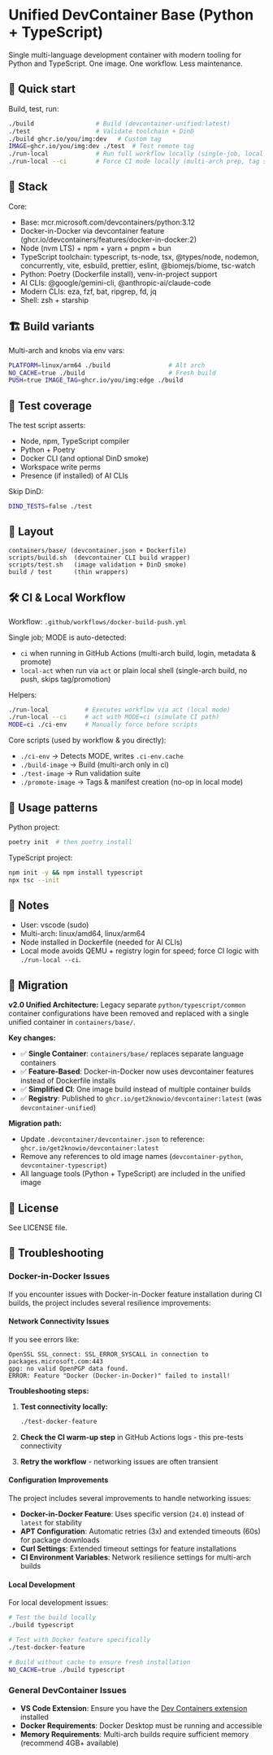 # Unified DevContainer Base (Python + TypeScript)

Single multi-language development container with modern tooling for Python and TypeScript. One image. One workflow. Less maintenance.

## 🚀 Quick start
Build, test, run:
```bash
./build                 # Build (devcontainer-unified:latest)
./test                  # Validate toolchain + DinD
./build ghcr.io/you/img:dev   # Custom tag
IMAGE=ghcr.io/you/img:dev ./test  # Test remote tag
./run-local             # Run full workflow locally (single-job, local mode)
./run-local --ci        # Force CI mode locally (multi-arch prep, tag steps)
```

## 🔧 Stack
Core:
- Base: mcr.microsoft.com/devcontainers/python:3.12
- Docker-in-Docker via devcontainer feature (ghcr.io/devcontainers/features/docker-in-docker:2)
- Node (nvm LTS) + npm + yarn + pnpm + bun
- TypeScript toolchain: typescript, ts-node, tsx, @types/node, nodemon, concurrently, vite, esbuild, prettier, eslint, @biomejs/biome, tsc-watch
- Python: Poetry (Dockerfile install), venv-in-project support
- AI CLIs: @google/gemini-cli, @anthropic-ai/claude-code
- Modern CLIs: eza, fzf, bat, ripgrep, fd, jq
- Shell: zsh + starship

## 🏗️ Build variants
Multi-arch and knobs via env vars:
```bash
PLATFORM=linux/arm64 ./build                # Alt arch
NO_CACHE=true ./build                       # Fresh build
PUSH=true IMAGE_TAG=ghcr.io/you/img:edge ./build
```

## 🧪 Test coverage
The test script asserts:
- Node, npm, TypeScript compiler
- Python + Poetry
- Docker CLI (and optional DinD smoke)
- Workspace write perms
- Presence (if installed) of AI CLIs

Skip DinD:
```bash
DIND_TESTS=false ./test
```

## 📁 Layout
```
containers/base/ (devcontainer.json + Dockerfile)
scripts/build.sh  (devcontainer CLI build wrapper)
scripts/test.sh   (image validation + DinD smoke)
build / test      (thin wrappers)
```

## 🛠️ CI & Local Workflow
Workflow: `.github/workflows/docker-build-push.yml`

Single job; MODE is auto-detected:
- `ci` when running in GitHub Actions (multi-arch build, login, metadata & promote)
- `local-act` when run via `act` or plain local shell (single-arch build, no push, skips tag/promotion)

Helpers:
```bash
./run-local          # Executes workflow via act (local mode)
./run-local --ci     # act with MODE=ci (simulate CI path)
MODE=ci ./ci-env     # Manually force before scripts
```

Core scripts (used by workflow & you directly):
- `./ci-env` -> Detects MODE, writes `.ci-env.cache`
- `./build-image` -> Build (multi-arch only in ci)
- `./test-image` -> Run validation suite
- `./promote-image` -> Tags & manifest creation (no-op in local mode)

## 🧰 Usage patterns
Python project:
```bash
poetry init  # then poetry install
```
TypeScript project:
```bash
npm init -y && npm install typescript
npx tsc --init
```

## 🔐 Notes
- User: vscode (sudo)
- Multi-arch: linux/amd64, linux/arm64
- Node installed in Dockerfile (needed for AI CLIs)
- Local mode avoids QEMU + registry login for speed; force CI logic with `./run-local --ci`.

## 🧹 Migration

**v2.0 Unified Architecture:** Legacy separate `python/typescript/common` container configurations have been removed and replaced with a single unified container in `containers/base/`.

**Key changes:**
- ✅ **Single Container**: `containers/base/` replaces separate language containers
- ✅ **Feature-Based**: Docker-in-Docker now uses devcontainer features instead of Dockerfile installs
- ✅ **Simplified CI**: One image build instead of multiple container builds
- ✅ **Registry**: Published to `ghcr.io/get2knowio/devcontainer:latest` (was `devcontainer-unified`)

**Migration path:**
- Update `.devcontainer/devcontainer.json` to reference: `ghcr.io/get2knowio/devcontainer:latest`
- Remove any references to old image names (`devcontainer-python`, `devcontainer-typescript`)
- All language tools (Python + TypeScript) are included in the unified image

## 📄 License
See LICENSE file.
 
## 🔧 Troubleshooting

### Docker-in-Docker Issues

If you encounter issues with Docker-in-Docker feature installation during CI builds, the project includes several resilience improvements:

#### Network Connectivity Issues
If you see errors like:
```
OpenSSL SSL_connect: SSL_ERROR_SYSCALL in connection to packages.microsoft.com:443
gpg: no valid OpenPGP data found.
ERROR: Feature "Docker (Docker-in-Docker)" failed to install!
```

**Troubleshooting steps:**

1. **Test connectivity locally:**
   ```bash
   ./test-docker-feature
   ```

2. **Check the CI warm-up step** in GitHub Actions logs - this pre-tests connectivity

3. **Retry the workflow** - networking issues are often transient

#### Configuration Improvements

The project includes several improvements to handle networking issues:

- **Docker-in-Docker Feature**: Uses specific version (`24.0`) instead of `latest` for stability
- **APT Configuration**: Automatic retries (3x) and extended timeouts (60s) for package downloads
- **Curl Settings**: Extended timeout settings for feature installations
- **CI Environment Variables**: Network resilience settings for multi-arch builds

#### Local Development

For local development issues:

```bash
# Test the build locally
./build typescript

# Test with Docker feature specifically
./test-docker-feature

# Build without cache to ensure fresh installation
NO_CACHE=true ./build typescript
```

### General DevContainer Issues

- **VS Code Extension**: Ensure you have the [Dev Containers extension](https://marketplace.visualstudio.com/items?itemName=ms-vscode-remote.remote-containers) installed
- **Docker Requirements**: Docker Desktop must be running and accessible
- **Memory Requirements**: Multi-arch builds require sufficient memory (recommend 4GB+ available)
